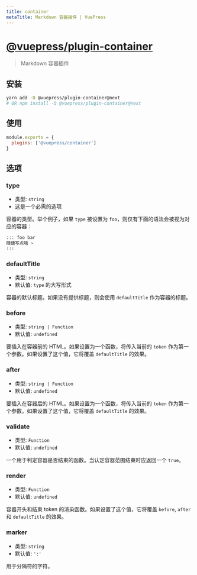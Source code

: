```yaml
---
title: container
metaTitle: Markdown 容器插件 | VuePress
---
```


# [@vuepress/plugin-container](https://github.com/vuejs/vuepress/tree/master/packages/@vuepress/plugin-container)

> Markdown 容器插件

## 安装

```bash
yarn add -D @vuepress/plugin-container@next
# OR npm install -D @vuepress/plugin-container@next
```

## 使用

```javascript
module.exports = {
  plugins: ['@vuepress/container'] 
}
```

## 选项

### type

- 类型: `string`
- 这是一个必需的选项

容器的类型。举个例子，如果 `type` 被设置为 `foo`，则仅有下面的语法会被视为对应的容器：

```md
::: foo bar
随便写点啥 ~
:::
```

### defaultTitle

- 类型: `string`
- 默认值: `type` 的大写形式

容器的默认标题。如果没有提供标题，则会使用 `defaultTitle` 作为容器的标题。

### before

- 类型: `string | Function`
- 默认值: `undefined`

要插入在容器前的 HTML。如果设置为一个函数，将传入当前的 `token` 作为第一个参数。如果设置了这个值，它将覆盖 `defaultTitle` 的效果。

### after

- 类型: `string | Function`
- 默认值: `undefined`

要插入在容器后的 HTML。如果设置为一个函数，将传入当前的 `token` 作为第一个参数。如果设置了这个值，它将覆盖 `defaultTitle` 的效果。

### validate

- 类型: `Function`
- 默认值: `undefined`

一个用于判定容器是否结束的函数。当认定容器范围结束时应返回一个 `true`。

### render

- 类型: `Function`
- 默认值: `undefined`

容器开头和结束 token 的渲染函数。如果设置了这个值，它将覆盖 `before`, `after` 和 `defaultTitle` 的效果。

### marker

- 类型: `string`
- 默认值: `':'`

用于分隔符的字符。
